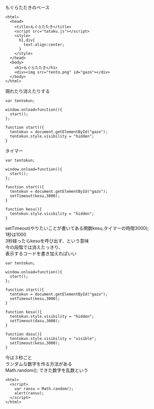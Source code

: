 もぐらたたきのベース
```
<html>
  <head>
    <title>もぐらたたき</title>
    <script src="tataku.js"></script>
    <style>
      h1,div{
        text-align:center;
      }
    </style>
  </head>
  <body>
    <h1>もぐらたたき</h1>
    <div><img src="tento.png" id="gazo"></div>
  </body>
</html>
```
現れたり消えたりする
```
var tentokun;

window.onload=function(){
  start();
};

function start(){
  tentokun = document.getElementById("gazo");
  tentokun.style.visibility = "hidden";
}
```
タイマー
```
var tentokun;

window.onload=function(){
  start();
};

function start(){
  tentokun = document.getElementById("gazo");
  setTimeout(kesu,3000);
}

function kesu(){
  tentokun.style.visibility = "hidden";
}
```
setTimeout(やりたいことが書いてある関数kesu,タイマーの時間3000);  
1秒は1000  
3秒経ったらkesuを呼び出す、という意味  
今の段階では消えたっきり、  
表示するコードを書き加えればいい  
```
var tentokun;

window.onload=function(){
  start();
};

function start(){
  tentokun = document.getElementById("gazo");
  setTimeout(kesu,3000);
}

function kesu(){
  tentokun.style.visibility = "hidden";
  setTimeout(dasu,3000);
}

function dasu(){
  tentokun.style.visibility = "visible";
  setTimeout(kesu,3000);
}
```
今は３秒ごと  
ランダムな数字を作る方法がある  
Math.random();
できた数字を乱数という  
```
<html>
  <script>
    var ransu = Math.random();
    alert(ransu);
  </script>
</html>
```
